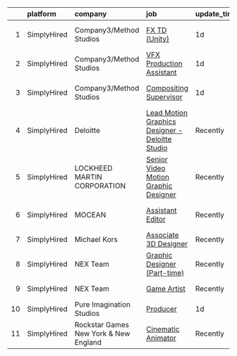 

|    | platform    | company                               | job                                                                                                                                                      | update_time   | location                 |
|---:|:------------|:--------------------------------------|:---------------------------------------------------------------------------------------------------------------------------------------------------------|:--------------|:-------------------------|
|  1 | SimplyHired | Company3/Method Studios               | [FX TD (Unity)](https://www.simplyhired.com/job/fjDeaV3oRL-_EJRik8ssyClRD4RMctNKsq0BH2YrMPInMq8GhTrgqw?q=vfx+designer)                                   | 1d            | Santa Monica, CA         |
|  2 | SimplyHired | Company3/Method Studios               | [VFX Production Assistant](https://www.simplyhired.com/job/DYWldxsDf4T1nkVjX5g0qTb1KT-cdC9XX-WzApAT7knCq-JwSTo9gw?q=vfx+designer)                        | 1d            | Santa Monica, CA         |
|  3 | SimplyHired | Company3/Method Studios               | [Compositing Supervisor](https://www.simplyhired.com/job/BHOkk1RcVwwPjIV-aqIrd5vSrI3XYV32PaVlSOdigffc6DYz6pTnig?q=vfx+designer)                          | 1d            | Santa Monica, CA         |
|  4 | SimplyHired | Deloitte                              | [Lead Motion Graphics Designer - Deloitte Studio](https://www.simplyhired.com/job/2Rf4an1KeYHtVfVaFIeFEu_zMjSfBC9sP8YB96h2Ml3nHRVjJrGZaQ?q=vfx+designer) | Recently      | Austin, TX +39 locations |
|  5 | SimplyHired | LOCKHEED MARTIN CORPORATION           | [Senior Video Motion Graphic Designer](https://www.simplyhired.com/job/A_nd9oX1iEuy2Tb2eD8Gs8L1pQ8wPz9U6e1HRXGtYIoYObwSTn_wdg?q=vfx+designer)            | Recently      | Highlands Ranch, CO      |
|  6 | SimplyHired | MOCEAN                                | [Assistant Editor](https://www.simplyhired.com/job/Q6TAm7AtngApVeokeeuyxCKrBkIQto2LJy9OQm2_9ZVOrogoRHUJbg?q=vfx+designer)                                | Recently      | Los Angeles, CA          |
|  7 | SimplyHired | Michael Kors                          | [Associate 3D Designer](https://www.simplyhired.com/job/oA5-Lek-2uaRW8S5NCvg1zEbTmPPs4tIDzKgBrrj6sHKbBi7xZyYOA?q=vfx+designer)                           | Recently      | New York, NY             |
|  8 | SimplyHired | NEX Team                              | [Graphic Designer (Part-time)](https://www.simplyhired.com/job/ArAeCERgNJnSROsAEp2n_qO-I_lzyfnz6bM36NLhmwbGxJAjPueYyg?q=vfx+designer)                    | Recently      | Remote                   |
|  9 | SimplyHired | NEX Team                              | [Game Artist](https://www.simplyhired.com/job/iVkoAAMN1edBhgoQM66yQmgz4Y8e1psB7T-iOLVmv2-MQxpbwRq6-g?q=vfx+designer)                                     | Recently      | San Jose, CA             |
| 10 | SimplyHired | Pure Imagination Studios              | [Producer](https://www.simplyhired.com/job/mX1JOjQZPnbNDaJLHodL3suSgUzUgX9XmnV0SL-_fiofeTqJ7yVyDw?q=vfx+designer)                                        | 1d            | Sherman Oaks, CA         |
| 11 | SimplyHired | Rockstar Games New York & New England | [Cinematic Animator](https://www.simplyhired.com/job/p52N0C5cs3i6QWf_jwNxulit3Qq2ZEpTF9cyNC33J169ndYrGmMV6A?q=vfx+designer)                              | Recently      | New York, NY             |